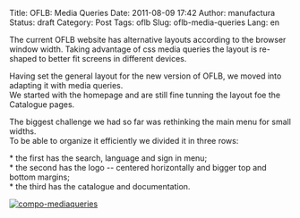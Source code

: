 Title: OFLB: Media Queries
Date: 2011-08-09 17:42
Author: manufactura
Status: draft
Category: Post
Tags: oflb
Slug: oflb-media-queries
Lang: en

The current OFLB website has alternative layouts according to
the browser window width. Taking advantage of css media queries the
layout is re-shaped to better fit screens in different devices.

Having set the general layout for the new version of OFLB, we moved into
adapting it with media queries.  
We started with the homepage and are still fine tunning the layout foe
the Catalogue pages.

The biggest challenge we had so far was rethinking the main menu for
small widths.  
To be able to organize it efficiently we divided it in three rows:

\* the first has the search, language and sign in menu;  
\* the second has the logo -- centered horizontally and bigger top and
bottom margins;  
\* the third has the catalogue and documentation.

[![](http://blog.manufacturaindependente.org/wp-content/uploads/2011/08/compo-mediaqueries-1024x382.png "compo-mediaqueries")](http://blog.manufacturaindependente.org/wp-content/uploads/2011/08/compo-mediaqueries.png)

